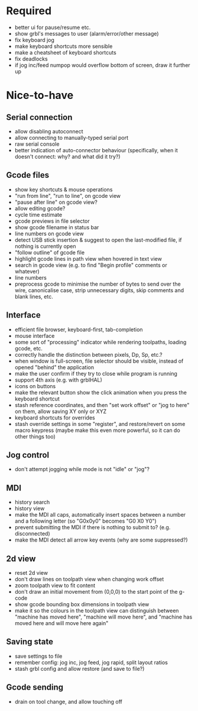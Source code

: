 # Required

 * better ui for pause/resume etc.
 * show grbl's messages to user (alarm/error/other message)
 * fix keyboard jog
 * make keyboard shortcuts more sensible
 * make a cheatsheet of keyboard shortcuts
 * fix deadlocks
 * if jog inc/feed numpop would overflow bottom of screen, draw it further up

# Nice-to-have

## Serial connection

 * allow disabling autoconnect
 * allow connecting to manually-typed serial port
 * raw serial console
 * better indication of auto-connector behaviour (specifically, when it doesn't connect: why? and what did it try?)

## Gcode files

 * show key shortcuts & mouse operations
 * "run from line", "run to line", on gcode view
 * "pause after line" on gcode view?
 * allow editing gcode?
 * cycle time estimate
 * gcode previews in file selector
 * show gcode filename in status bar
 * line numbers on gcode view
 * detect USB stick insertion & suggest to open the last-modified file, if nothing is currently open
 * "follow outline" of gcode file
 * highlight gcode lines in path view when hovered in text view
 * search in gcode view (e.g. to find "Begin profile" comments or whatever)
 * line numbers
 * preprocess gcode to minimise the number of bytes to send over the wire, canonicalise case, strip unnecessary digits, skip comments and blank lines, etc.

## Interface

 * efficient file browser, keyboard-first, tab-completion
 * mouse interface
 * some sort of "processing" indicator while rendering toolpaths, loading gcode, etc.
 * correctly handle the distinction between pixels, Dp, Sp, etc.?
 * when window is full-screen, file selector should be visible, instead of opened "behind" the application
 * make the user confirm if they try to close while program is running
 * support 4th axis (e.g. with grblHAL)
 * icons on buttons
 * make the relevant button show the click animation when you press the keyboard shortcut
 * stash reference coordinates, and then "set work offset" or "jog to here" on them, allow saving XY only or XYZ
 * keyboard shortcuts for overrides
 * stash override settings in some "register", and restore/revert on some macro keypress (maybe make this even more powerful, so it can do other things too)

## Jog control

 * don't attempt jogging while mode is not "idle" or "jog"?

## MDI

 * history search
 * history view
 * make the MDI all caps, automatically insert spaces between a number and a following letter (so "G0x0y0" becomes "G0 X0 Y0")
 * prevent submitting the MDI if there is nothing to submit to? (e.g. disconnected)
 * make the MDI detect all arrow key events (why are some suppressed?)

## 2d view

 * reset 2d view
 * don't draw lines on toolpath view when changing work offset
 * zoom toolpath view to fit content
 * don't draw an initial movement from (0,0,0) to the start point of the g-code
 * show gcode bounding box dimensions in toolpath view
 * make it so the colours in the toolpath view can distinguish between "machine has moved here", "machine will move here", and "machine has moved here and will move here again"

## Saving state

 * save settings to file
 * remember config: jog inc, jog feed, jog rapid, split layout ratios
 * stash grbl config and allow restore (and save to file?)

## Gcode sending

 * drain on tool change, and allow touching off

